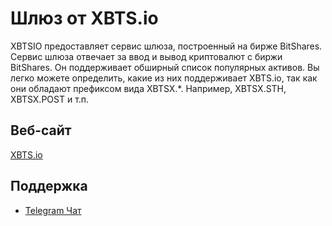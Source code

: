 # Шлюз от XBTS.io

XBTSIO предоставляет сервис шлюза, построенный на бирже BitShares. Сервис шлюза отвечает за ввод и вывод криптовалют с биржи BitShares. Он поддерживает обширный список популярных активов. Вы легко можете определить, какие из них поддерживает XBTS.io, так как они обладают префиксом вида XBTSX.*. Например, XBTSX.STH, XBTSX.POST и т.п.

## Веб-сайт

[XBTS.io](https://xbts.io)

## Поддержка

- [Telegram Чат](https://t.me/xbtsio)
